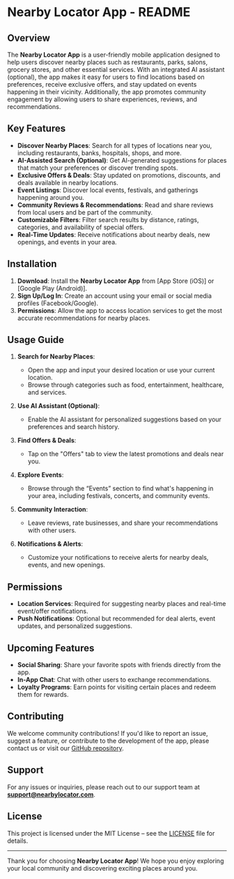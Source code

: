 # **Nearby Locator App - README**

## **Overview**

The **Nearby Locator App** is a user-friendly mobile application designed to help users discover nearby places such as restaurants, parks, salons, grocery stores, and other essential services. With an integrated AI assistant (optional), the app makes it easy for users to find locations based on preferences, receive exclusive offers, and stay updated on events happening in their vicinity. Additionally, the app promotes community engagement by allowing users to share experiences, reviews, and recommendations.

## **Key Features**
- **Discover Nearby Places**: Search for all types of locations near you, including restaurants, banks, hospitals, shops, and more.
- **AI-Assisted Search (Optional)**: Get AI-generated suggestions for places that match your preferences or discover trending spots.
- **Exclusive Offers & Deals**: Stay updated on promotions, discounts, and deals available in nearby locations.
- **Event Listings**: Discover local events, festivals, and gatherings happening around you.
- **Community Reviews & Recommendations**: Read and share reviews from local users and be part of the community.
- **Customizable Filters**: Filter search results by distance, ratings, categories, and availability of special offers.
- **Real-Time Updates**: Receive notifications about nearby deals, new openings, and events in your area.

## **Installation**

1. **Download**: Install the **Nearby Locator App** from [App Store (iOS)] or [Google Play (Android)].
2. **Sign Up/Log In**: Create an account using your email or social media profiles (Facebook/Google).
3. **Permissions**: Allow the app to access location services to get the most accurate recommendations for nearby places.

## **Usage Guide**

1. **Search for Nearby Places**:
    - Open the app and input your desired location or use your current location.
    - Browse through categories such as food, entertainment, healthcare, and services.

2. **Use AI Assistant (Optional)**:
    - Enable the AI assistant for personalized suggestions based on your preferences and search history.

3. **Find Offers & Deals**:
    - Tap on the "Offers" tab to view the latest promotions and deals near you.

4. **Explore Events**:
    - Browse through the “Events” section to find what's happening in your area, including festivals, concerts, and community events.

5. **Community Interaction**:
    - Leave reviews, rate businesses, and share your recommendations with other users.

6. **Notifications & Alerts**:
    - Customize your notifications to receive alerts for nearby deals, events, and new openings.

## **Permissions**
- **Location Services**: Required for suggesting nearby places and real-time event/offer notifications.
- **Push Notifications**: Optional but recommended for deal alerts, event updates, and personalized suggestions.

## **Upcoming Features**
- **Social Sharing**: Share your favorite spots with friends directly from the app.
- **In-App Chat**: Chat with other users to exchange recommendations.
- **Loyalty Programs**: Earn points for visiting certain places and redeem them for rewards.

## **Contributing**
We welcome community contributions! If you'd like to report an issue, suggest a feature, or contribute to the development of the app, please contact us or visit our [GitHub repository](https://github.com/nearbylocator).

## **Support**
For any issues or inquiries, please reach out to our support team at **support@nearbylocator.com**.

## **License**
This project is licensed under the MIT License – see the [LICENSE](LICENSE) file for details.

---

Thank you for choosing **Nearby Locator App**! We hope you enjoy exploring your local community and discovering exciting places around you.